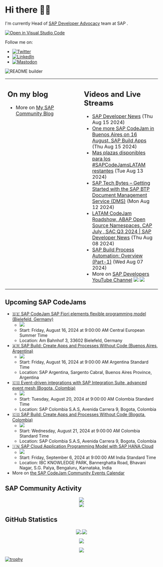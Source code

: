 
# Hi there 👋🏼

I'm currently Head of [SAP Developer Advocacy](https://developers.sap.com/developer-advocates.html) team at SAP .

[![Open in Visual Studio Code](https://img.shields.io/badge/Made%20for-VSCode-1f425f.svg)](https://github.dev/jung-thomas/jung-thomas)

Follow me on:
- <a href="https://twitter.com/thomas_jung"><img alt="Twitter" src="https://img.shields.io/badge/thomas_jung-%231DA1F2.svg?style=for-the-badge&logo=Twitter&logoColor=white"/></a>
- <a href="https://www.linkedin.com/in/thomasjungsap/"><img alt="LinkedIn" src="https://img.shields.io/badge/linkedin-%230077B5.svg?style=for-the-badge&logo=linkedin&logoColor=white"/></a>
- <a rel="me" href="https://mastodon.cloud/@thomas_jung"><img alt="Mastodon" src="https://img.shields.io/mastodon/follow/109262551990174478?domain=https%3A%2F%2Fmastodon.cloud%2F&style=social"/></a>

![README builder](https://github.com/jung-thomas/jung-thomas/workflows/README%20builder/badge.svg)

<table><tr><td valign="top" width="50%">
 
## On my blog
- More on [My SAP Community Blog](https://community.sap.com/t5/user/viewprofilepage/user-id/139)
</td>
  
<td valign="top" width="50%">
  
## Videos and Live Streams
- [SAP Developer News](https://www.youtube.com/watch?v=4aoU3rU7XgU) (Thu Aug 15 2024)
- [One more SAP CodeJam in Buenos Aires on 16 August, SAP Build Apps](https://www.youtube.com/watch?v=kKWWIOldWKU) (Thu Aug 15 2024)
- [Mas plazas disponibles para los #SAPCodeJamsLATAM restantes](https://www.youtube.com/watch?v=YdZeD5uB3kU) (Tue Aug 13 2024)
- [SAP Tech Bytes – Getting Started with the SAP BTP Document Management Service (DMS)](https://www.youtube.com/watch?v=hLrCoHPwqT4) (Mon Aug 12 2024)
- [LATAM CodeJam Roadshow, ABAP Open Source Namespaces, CAP July , SAC Q3 2024 | SAP Developer News](https://www.youtube.com/watch?v=PVj1gc1nInE) (Thu Aug 08 2024)
- [SAP Build Process Automation: Overview (Part-1)](https://www.youtube.com/watch?v=1vElTfSxGWM) (Wed Aug 07 2024)
- More on [SAP Developers YouTube Channel](https://www.youtube.com/channel/UCNfmelKDrvRmjYwSi9yvrMg) ![](https://img.shields.io/youtube/channel/views/UCNfmelKDrvRmjYwSi9yvrMg) ![](https://img.shields.io/youtube/channel/subscribers/UCNfmelKDrvRmjYwSi9yvrMg)
</td></tr></table>

## Upcoming SAP CodeJams
- [🇩🇪 SAP CodeJam SAP Fiori elements flexible programming model (Bielefeld, Germany)](https://community.sap.com/t5/sap-codejam/sap-codejam-sap-fiori-elements-flexible-programming-model-bielefeld-germany/ev-p/13745616)
  - <img src="https://community.sap.com/t5/image/serverpage/image-id/130024iABE191A312D0AF94/image-size/thumb?v=v2&px=150" />
  - Start: Friday, August 16, 2024 at 9:00:00 AM Central European Summer Time
  - Location: Am Bahnhof 3, 33602 Bielefeld, Germany
- [🇦🇷 SAP Build: Create Apps and Processes Without Code (Buenos Aires, Argentina)](https://community.sap.com/t5/sap-codejam/sap-build-create-apps-and-processes-without-code-buenos-aires-argentina/ev-p/13710626)
  - <img src="https://community.sap.com/t5/image/serverpage/image-id/60779i762EF2904875ADCE/image-size/thumb?v=v2&px=150" />
  - Start: Friday, August 16, 2024 at 9:00:00 AM Argentina Standard Time
  - Location: SAP Argentina, Sargento Cabral, Buenos Aires Province, Argentina
- [🇨🇴 Event-driven integrations with SAP Integration Suite, advanced event mesh (Bogota, Colombia)](https://community.sap.com/t5/sap-codejam/event-driven-integrations-with-sap-integration-suite-advanced-event-mesh/ev-p/13710631)
  - <img src="https://community.sap.com/t5/image/serverpage/image-id/105415i052CC3F6FF50A0FC/image-size/thumb?v=v2&px=150" />
  - Start: Tuesday, August 20, 2024 at 9:00:00 AM Colombia Standard Time
  - Location: SAP Colombia S.A.S, Avenida Carrera 9, Bogota, Colombia
- [🇨🇴 SAP Build: Create Apps and Processes Without Code (Bogota, Colombia)](https://community.sap.com/t5/sap-codejam/sap-build-create-apps-and-processes-without-code-bogota-colombia/ev-p/13710641)
  - <img src="https://community.sap.com/t5/image/serverpage/image-id/60779i762EF2904875ADCE/image-size/thumb?v=v2&px=150" />
  - Start: Wednesday, August 21, 2024 at 9:00:00 AM Colombia Standard Time
  - Location: SAP Colombia S.A.S, Avenida Carrera 9, Bogota, Colombia
- [🇮🇳 SAP Cloud Application Programming Model with SAP HANA Cloud](https://community.sap.com/t5/sap-codejam/sap-cloud-application-programming-model-with-sap-hana-cloud/ev-p/13788891)
  - <img src="https://community.sap.com/t5/image/serverpage/image-id/149302i72F24745914459CD/image-size/thumb?v=v2&px=150" />
  - Start: Friday, September 6, 2024 at 9:00:00 AM India Standard Time
  - Location: IBC KNOWLEDGE PARK, Bannerghatta Road, Bhavani Nagar, S.G. Palya, Bengaluru, Karnataka, India
- More on [the SAP CodeJam Community Events Calendar](https://groups.community.sap.com/t5/sap-codejam/eb-p/codejam-events)

## SAP Community Activity
<p align = "center">
<a href="https://community.sap.com/t5/user/viewprofilepage/user-id/139">
  <img align="center" src="https://devrel-tools-prod-scn-badges-srv.cfapps.eu10.hana.ondemand.com/activity/139" />
</a>
</br>
<a href="https://community.sap.com/t5/user/viewprofilepage/user-id/139">
  <img align="center" src="https://devrel-tools-prod-scn-badges-srv.cfapps.eu10.hana.ondemand.com/showcaseBadges/139/1570/674/384/900/390" />
</a>
</p>

## GitHub Statistics
<p align = "center">
<a href="https://github.com/anuraghazra/github-readme-stats">
  <img align="center" src="https://github-readme-stats.vercel.app/api?username=jung-thomas&count_private=true&show_icons=true&theme=dark&line_height=27" />
</a>
<a href="https://github.com/anuraghazra/github-readme-stats">
  <img align="center" src="https://github-readme-stats.vercel.app/api/top-langs/?username=jung-thomas&show_icons=true&theme=dark" />
</a>
</p>

<p align = "center">
 <img  src="https://github-readme-streak-stats.herokuapp.com/?user=jung-thomas&show_icons=true&locale=en&layout=compact&theme=dark&line_height=0" />
</p> 

<p align = "center">
 <img src="https://activity-graph.herokuapp.com/graph?username=jung-thomas&theme=redical">
</p> 

[![trophy](https://github-profile-trophy.vercel.app/?username=jung-thomas&theme=onedark)](https://github.com/ryo-ma/github-profile-trophy)


